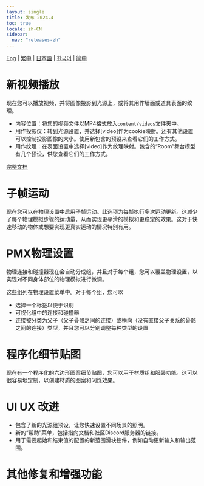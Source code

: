 ```yaml
---
layout: single
title: 发布 2024.4
toc: true
locale: zh-CN
sidebar:
  nav: "releases-zh"
---
```

[Eng](/dancexr/releases/2024.4) | [繁中](/tw/dancexr/releases/2024.4) | [日本語](/jp/dancexr/releases/2024.4) | [한국어](/kr/dancexr/releases/2024.4) | [简中](/zh/dancexr/releases/2024.4)

# 新视频播放
现在您可以播放视频，并将图像投影到光源上，或将其用作墙面或道具表面的纹理。

* 内容位置：将您的视频文件以MP4格式放入`content/videos`文件夹中。
* 用作投影仪：转到光源设置，并选择[video]作为cookie映射。还有其他设置可以控制投影图像的大小。使用新包含的预设来查看它们的工作方式。
* 用作纹理：在表面设置中选择[video]作为纹理映射。包含的“Room”舞台模型有几个预设，供您查看它们的工作方式。

[完整文档](../features/video_playback)

# 子帧运动
现在您可以在物理设置中启用子帧运动。此选项为每帧执行多次运动更新。这减少了每个物理模拟步骤的运动量，从而实现更平滑的模拟和更稳定的效果。这对于快速移动的物体或想要实现更真实运动的情况特别有用。


# PMX物理设置
物理连接和碰撞器现在会自动分成组，并且对于每个组，您可以覆盖物理设置，以实现对不同身体部位的物理模拟进行微调。


这些组列在物理设置菜单中。对于每个组，您可以
* 选择一个标签以便于识别
* 可视化组中的连接和碰撞器
* 连接被分类为父子（父子骨骼之间的连接）或横向（没有直接父子关系的骨骼之间的连接）类型，并且您可以分别调整每种类型的设置


# 程序化细节贴图
现在有一个程序化的六边形图案细节贴图，您可以用于材质组和服装功能。这可以很容易地定制，以创建材质的图案和闪烁效果。


# UI UX 改进
* 包含了新的光源组预设，让您快速设置不同场景的照明。
* 新的“帮助”菜单，包括指向文档和社区Discord服务器的链接。
* 用于需要起始和结束值的配置的新范围滑块控件，例如自动更新输入和输出范围。

# 其他修复和增强功能